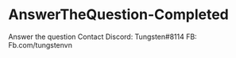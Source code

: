# AnswerTheQuestion-Completed
Answer the question
Contact
Discord: Tungsten#8114
FB: Fb.com/tungstenvn
